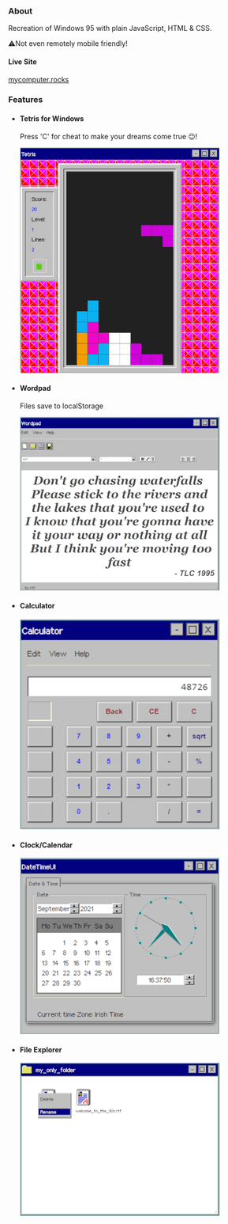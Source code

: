 ### About

Recreation of Windows 95 with plain JavaScript, HTML & CSS.

⚠️Not even remotely mobile friendly!

#### Live Site
[mycomputer.rocks](https://mycomputer.rocks/)

### Features

- #### Tetris for Windows

  Press 'C' for cheat to make your dreams come true 😉!

  ![Retro Tetris screenshot](https://raw.githubusercontent.com/agfoghlaim/win95_desktop/master/src/img/screenshot_tetris.PNG)

- #### Wordpad

  Files save to localStorage

  ![Wordpad screenshot](https://raw.githubusercontent.com/agfoghlaim/win95_desktop/master/src/img/screenshot_wordpad.PNG)

- #### Calculator

  ![Windows 95 Calculator screenshot](https://raw.githubusercontent.com/agfoghlaim/win95_desktop/master/src/img/screenshot_calc.PNG)

- #### Clock/Calendar

  ![Windows 95 Clock/Calendar screenshot](https://raw.githubusercontent.com/agfoghlaim/win95_desktop/master/src/img/screenshot_windos_clock.PNG)

- #### File Explorer

  ![Windows 95 File Explorer screenshot](https://raw.githubusercontent.com/agfoghlaim/win95_desktop/master/src/img/screenshot_explorer.PNG)
